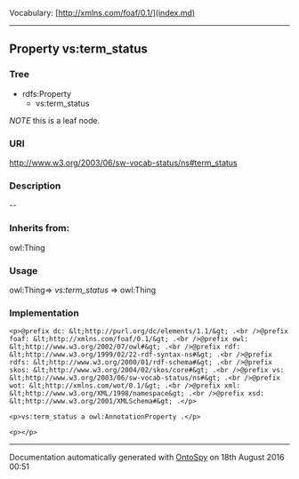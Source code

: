 Vocabulary: [http://xmlns.com/foaf/0.1/](index.md) 



---	
	




    


## Property vs:term_status


### Tree

* rdfs:Property
    * vs:term_status





*NOTE* this is a leaf node.


### URI
http://www.w3.org/2003/06/sw-vocab-status/ns#term_status

### Description
--


### Inherits from:
owl:Thing



### Usage
owl:Thing=&gt;&nbsp;_vs:term_status_&nbsp;=&gt;&nbsp;owl:Thing

### Implementation
```
<p>@prefix dc: &lt;http://purl.org/dc/elements/1.1/&gt; .<br />@prefix foaf: &lt;http://xmlns.com/foaf/0.1/&gt; .<br />@prefix owl: &lt;http://www.w3.org/2002/07/owl#&gt; .<br />@prefix rdf: &lt;http://www.w3.org/1999/02/22-rdf-syntax-ns#&gt; .<br />@prefix rdfs: &lt;http://www.w3.org/2000/01/rdf-schema#&gt; .<br />@prefix skos: &lt;http://www.w3.org/2004/02/skos/core#&gt; .<br />@prefix vs: &lt;http://www.w3.org/2003/06/sw-vocab-status/ns#&gt; .<br />@prefix wot: &lt;http://xmlns.com/wot/0.1/&gt; .<br />@prefix xml: &lt;http://www.w3.org/XML/1998/namespace&gt; .<br />@prefix xsd: &lt;http://www.w3.org/2001/XMLSchema#&gt; .</p>

<p>vs:term_status a owl:AnnotationProperty .</p>

<p></p>
```










---

Documentation automatically generated with [OntoSpy](http://ontospy.readthedocs.org/ "Open") on 18th August 2016 00:51